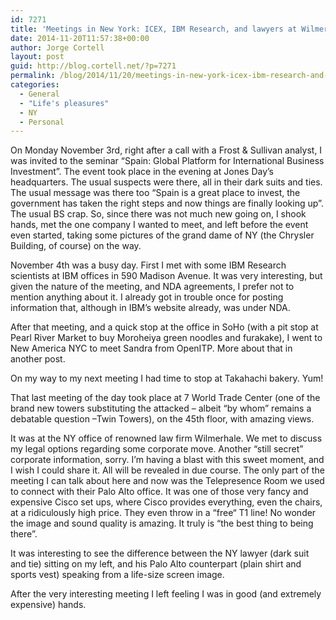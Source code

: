 ```yaml
---
id: 7271
title: 'Meetings in New York: ICEX, IBM Research, and lawyers at Wilmerhale'
date: 2014-11-20T11:57:38+00:00
author: Jorge Cortell
layout: post
guid: http://blog.cortell.net/?p=7271
permalink: /blog/2014/11/20/meetings-in-new-york-icex-ibm-research-and-lawyers-at-wilmerhale/
categories:
  - General
  - "Life's pleasures"
  - NY
  - Personal
---
```

On Monday November 3rd, right after a call with a Frost & Sullivan analyst, I was invited to the seminar “Spain: Global Platform for International Business Investment”. The event took place in the evening at Jones Day’s headquarters. The usual suspects were there, all in their dark suits and ties. The usual message was there too “Spain is a great place to invest, the government has taken the right steps and now things are finally looking up”. The usual BS crap. So, since there was not much new going on, I shook hands, met the one company I wanted to meet, and left before the event even started, taking some pictures of the grand dame of NY (the Chrysler Building, of course) on the way.

November 4th was a busy day. First I met with some IBM Research scientists at IBM offices in 590 Madison Avenue. It was very interesting, but given the nature of the meeting, and NDA agreements, I prefer not to mention anything about it. I already got in trouble once for posting information that, although in IBM’s website already, was under NDA.

After that meeting, and a quick stop at the office in SoHo (with a pit stop at Pearl River Market to buy Moroheiya green noodles and furakake), I went to New America NYC to meet Sandra from OpenITP. More about that in another post.

On my way to my next meeting I had time to stop at Takahachi bakery. Yum!

That last meeting of the day took place at 7 World Trade Center (one of the brand new towers substituting the attacked – albeit “by whom” remains a debatable question –Twin Towers), on the 45th floor, with amazing views.

It was at the NY office of renowned law firm Wilmerhale. We met to discuss my legal options regarding some corporate move. Another “still secret” corporate information, sorry. I’m having a blast with this sweet moment, and I wish I could share it. All will be revealed in due course. The only part of the meeting I can talk about here and now was the Telepresence Room we used to connect with their Palo Alto office. It was one of those very fancy and expensive Cisco set ups, where Cisco provides everything, even the chairs, at a ridiculously high price. They even throw in a “free“ T1 line! No wonder the image and sound quality is amazing. It truly is “the best thing to being there”.

It was interesting to see the difference between the NY lawyer (dark suit and tie) sitting on my left, and his Palo Alto counterpart (plain shirt and sports vest) speaking from a life-size screen image.

After the very interesting meeting I left feeling I was in good (and extremely expensive) hands.